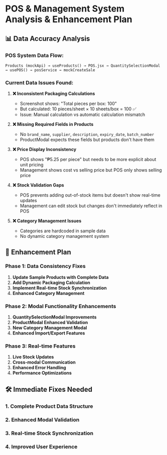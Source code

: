 # POS & Management System Analysis & Enhancement Plan

## 📊 **Data Accuracy Analysis**

### **POS System Data Flow:**

```
Products (mockApi) → useProducts() → POS.jsx → QuantitySelectionModal → usePOS() → posService → mockCreateSale
```

### **Current Data Issues Found:**

1. **❌ Inconsistent Packaging Calculations**

   - Screenshot shows: "Total pieces per box: 100"
   - But calculated: 10 pieces/sheet × 10 sheets/box = 100 ✅
   - Issue: Manual calculation vs automatic calculation mismatch

2. **❌ Missing Required Fields in Products**

   - No `brand_name`, `supplier`, `description`, `expiry_date`, `batch_number`
   - ProductModal expects these fields but products don't have them

3. **❌ Price Display Inconsistency**

   - POS shows "₱5.25 per piece" but needs to be more explicit about unit pricing
   - Management shows cost vs selling price but POS only shows selling price

4. **❌ Stock Validation Gaps**

   - POS prevents adding out-of-stock items but doesn't show real-time updates
   - Management can edit stock but changes don't immediately reflect in POS

5. **❌ Category Management Issues**
   - Categories are hardcoded in sample data
   - No dynamic category management system

## 🎯 **Enhancement Plan**

### **Phase 1: Data Consistency Fixes**

1. **Update Sample Products with Complete Data**
2. **Add Dynamic Packaging Calculation**
3. **Implement Real-time Stock Synchronization**
4. **Enhanced Category Management**

### **Phase 2: Modal Functionality Enhancements**

1. **QuantitySelectionModal Improvements**
2. **ProductModal Enhanced Validation**
3. **New Category Management Modal**
4. **Enhanced Import/Export Features**

### **Phase 3: Real-time Features**

1. **Live Stock Updates**
2. **Cross-modal Communication**
3. **Enhanced Error Handling**
4. **Performance Optimizations**

## 🛠 **Immediate Fixes Needed**

### **1. Complete Product Data Structure**

### **2. Enhanced Modal Validation**

### **3. Real-time Stock Synchronization**

### **4. Improved User Experience**
